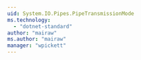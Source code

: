 ```yaml
---
uid: System.IO.Pipes.PipeTransmissionMode
ms.technology: 
  - "dotnet-standard"
author: "mairaw"
ms.author: "mairaw"
manager: "wpickett"
---
```

